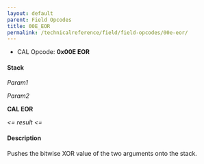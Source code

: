```yaml
---
layout: default
parent: Field Opcodes
title: 00E_EOR
permalink: /technicalreference/field/field-opcodes/00e-eor/
---
```


-   CAL Opcode: **0x00E EOR**

#### Stack

  
*Param1*

*Param2*

**CAL EOR**

*&lt;= result &lt;=*

#### Description

Pushes the bitwise XOR value of the two arguments onto the stack.
